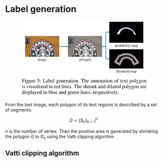 

# Label generation

<figure>
    <img align="center" src="/images/label_generation.png">
</figure>
From the text image, each polygon of its text regions is described by a set of segments:

$$G=\lbrace S_n \rbrace_{k=1}^n$$

$n$ is the number of vertex. Then the positive area is generated by shrinking the polygon $G$ to $G_s$ using the Vatti clipping algorithm

## Vatti clipping algorithm


